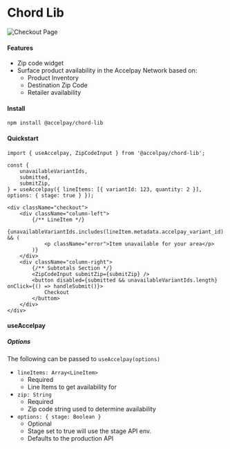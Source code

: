 # Chord Lib

![Checkout Page](https://res.cloudinary.com/accelpay/image/upload/v1665171545/public/Screen_Shot_2022-10-07_at_3.37.01_PM_vwq98c.png)

#### Features

- Zip code widget
- Surface product availability in the Accelpay Network based on:
  - Product Inventory
  - Destination Zip Code
  - Retailer availability

#### Install

```
npm install @accelpay/chord-lib
```

#### Quickstart

```
import { useAccelpay, ZipCodeInput } from '@accelpay/chord-lib';

const {
    unavailableVariantIds,
    submitted,
    submitZip,
} = useAccelpay({ lineItems: [{ variantId: 123, quantity: 2 }], options: { stage: true } });

<div className="checkout">
    <div className="column-left">
        {/** LineItem */}
        {unavailableVariantIds.includes(lineItem.metadata.accelpay_variant_id) && (
            <p className="error">Item unavailable for your area</p>
        )}
    </div>
    <div className="column-right">
        {/** Subtotals Section */}
        <ZipCodeInput submitZip={submitZip} />
        <button disabled={submitted && unavailableVariantIds.length} onClick={() => handleSubmit()}>
            Checkout
        </buttom>
    </div>
</div>
```

#### useAccelpay

##### Options

The following can be passed to `useAccelpay(options)`

- `lineItems: Array<LineItem>`
  - Required
  - Line Items to get availability for
- `zip: String`
  - Required
  - Zip code string used to determine availability
- `options: { stage: Boolean }`
  - Optional
  - Stage set to true will use the stage API env.
  - Defaults to the production API
